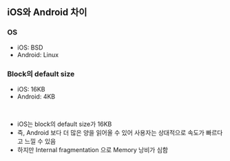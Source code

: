 ## iOS와 Android 차이

### OS

- iOS: BSD
- Android: Linux

### Block의 default size

- iOS: 16KB
- Android: 4KB

<br>

- iOS는 block의 default size가 16KB
- 즉, Android 보다 더 많은 양을 읽어올 수 있어 사용자는 상대적으로 속도가 빠르다고 느낄 수 있음
- 하지만 Internal fragmentation 으로 Memory 낭비가 심함
